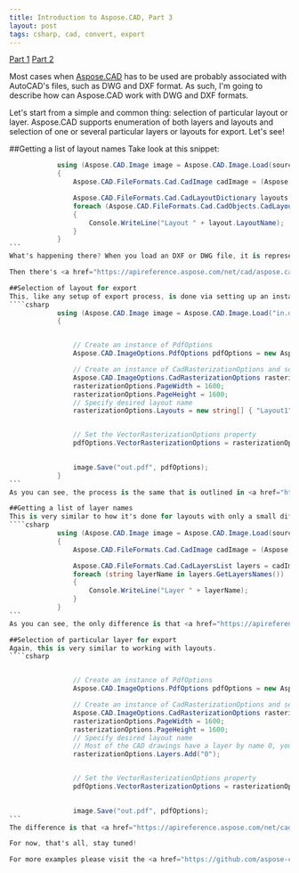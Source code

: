 ```yaml
---
title: Introduction to Aspose.CAD, Part 3
layout: post 
tags: csharp, cad, convert, export
---
```


<a href="https://dev.to/nnevod/introduction-to-asposecad-library-361h">Part 1</a>
<a href="https://dev.to/nnevod/introduction-to-asposecad-part-2-2kgf">Part 2</a>


Most cases when <a href="https://products.aspose.com/cad/">Aspose.CAD</a> has to be used are probably associated with AutoCAD's files, such as DWG and DXF format. As such, I'm going to describe how can Aspose.CAD work with DWG and DXF formats.

Let's start from a simple and common thing: selection of particular layout or layer. Aspose.CAD supports enumeration of both layers and layouts and selection of one or several particular layers or layouts for export. Let's see!

##Getting a list of layout names
Take look at this snippet:
````csharp
            using (Aspose.CAD.Image image = Aspose.CAD.Image.Load(sourceFilePath))
            {
                Aspose.CAD.FileFormats.Cad.CadImage cadImage = (Aspose.CAD.FileFormats.Cad.CadImage)image;

                Aspose.CAD.FileFormats.Cad.CadLayoutDictionary layouts = cadImage.Layouts;
                foreach (Aspose.CAD.FileFormats.Cad.CadObjects.CadLayout layout in layouts.Values)
                {
                    Console.WriteLine("Layout " + layout.LayoutName);
                }
            }
```
What's happening there? When you load an DXF or DWG file, it is represented as an instance of a subclass of <a href="https://apireference.aspose.com/net/cad/aspose.cad.fileformats.cad/cadimage">CadImage</a>, which has specific properties related to these file formats. As such, you cast your image to CadImage to get access to them.

Then there's <a href="https://apireference.aspose.com/net/cad/aspose.cad.fileformats.cad/cadimage/properties/layouts">Layouts</a> property in CadImage, which is a specific <a href="https://apireference.aspose.com/net/cad/aspose.cad.fileformats.cad/cadlayoutdictionary">dictionary</a> for <a href="https://apireference.aspose.com/net/cad/aspose.cad.fileformats.cad.cadobjects/cadlayout">CadLayout</a> objects. Extract the CadLayout objects from it as from any <a href="https://msdn.microsoft.com/en-us/library/9dhwsays">IDictionary</a>, and here you have access to layout's properties, including its <a href="https://apireference.aspose.com/net/cad/aspose.cad.fileformats.cad.cadobjects/cadlayout/properties/layoutname">name</a>.

##Selection of layout for export
This, like any setup of export process, is done via setting up an instance of <a href="https://apireference.aspose.com/net/cad/aspose.cad/imageoptionsbase">ImageOptionsBase</a>'s descendants, such as <a href="https://apireference.aspose.com/net/cad/aspose.cad.imageoptions/bmpoptions">BmpOptions</a>, <a href="https://apireference.aspose.com/net/cad/aspose.cad.imageoptions/pngoptions">PngOptions</a>, <a href="https://apireference.aspose.com/net/cad/aspose.cad.imageoptions/pdfoptions">PdfOptions</a> etc. - let's just call them image export options, more specifically in this case, by setting up an instance of <a href="https://apireference.aspose.com/net/cad/aspose.cad.imageoptions/cadrasterizationoptions">CadRasterizationOptions</a> which is assigned to image export options's <a href="https://apireference.aspose.com/net/cad/aspose.cad/imageoptionsbase/properties/vectorrasterizationoptions">VectorRasterizationOptions</a> property.
````csharp
            using (Aspose.CAD.Image image = Aspose.CAD.Image.Load("in.dwg"))
            {


                // Create an instance of PdfOptions
                Aspose.CAD.ImageOptions.PdfOptions pdfOptions = new Aspose.CAD.ImageOptions.PdfOptions();

                // Create an instance of CadRasterizationOptions and set its various properties
                Aspose.CAD.ImageOptions.CadRasterizationOptions rasterizationOptions = new Aspose.CAD.ImageOptions.CadRasterizationOptions();
                rasterizationOptions.PageWidth = 1600;
                rasterizationOptions.PageHeight = 1600;
                // Specify desired layout name
                rasterizationOptions.Layouts = new string[] { "Layout1" };


                // Set the VectorRasterizationOptions property
                pdfOptions.VectorRasterizationOptions = rasterizationOptions;
                

                image.Save("out.pdf", pdfOptions);                
            }
```
As you can see, the process is the same that is outlined in <a href="https://dev.to/nnevod/introduction-to-asposecad-library-361h">Part 1</a> of this article series, the only change is use of <a href="https://apireference.aspose.com/net/cad/aspose.cad.imageoptions/cadrasterizationoptions/properties/layouts">Layouts</a> property. Setting it will result in export of only these layouts which names are specified in Layouts property. By default it will use Model layout, so if you wish to revert to that layout, just set the property to null.

##Getting a list of layer names
This is very similar to how it's done for layouts with only a small difference:
````csharp
            using (Aspose.CAD.Image image = Aspose.CAD.Image.Load(sourceFilePath))
            {
                Aspose.CAD.FileFormats.Cad.CadImage cadImage = (Aspose.CAD.FileFormats.Cad.CadImage)image;

                Aspose.CAD.FileFormats.Cad.CadLayersList layers = cadImage.Layers;
                foreach (string layerName in layers.GetLayersNames())
                {
                    Console.WriteLine("Layer " + layerName);
                }
            }
```
As you can see, the only difference is that <a href="https://apireference.aspose.com/net/cad/aspose.cad.fileformats.cad/cadimage/properties/layers">Layers</a> property is not a Dictionary, but an <a href="https://apireference.aspose.com/net/cad/aspose.cad.fileformats.cad/cadlayerslist">CadLayersList</a> and it allows getting a List of layer name as strings directly. 

##Selection of particular layer for export
Again, this is very similar to working with layouts.
````csharp


                // Create an instance of PdfOptions
                Aspose.CAD.ImageOptions.PdfOptions pdfOptions = new Aspose.CAD.ImageOptions.PdfOptions();

                // Create an instance of CadRasterizationOptions and set its various properties
                Aspose.CAD.ImageOptions.CadRasterizationOptions rasterizationOptions = new Aspose.CAD.ImageOptions.CadRasterizationOptions();
                rasterizationOptions.PageWidth = 1600;
                rasterizationOptions.PageHeight = 1600;
                // Specify desired layout name
				// Most of the CAD drawings have a layer by name 0, you may specify any name
                rasterizationOptions.Layers.Add("0");


                // Set the VectorRasterizationOptions property
                pdfOptions.VectorRasterizationOptions = rasterizationOptions;
                

                image.Save("out.pdf", pdfOptions);   
```
The difference is that <a href="https://apireference.aspose.com/net/cad/aspose.cad.imageoptions/cadrasterizationoptions/properties/layers">Layers</a> property of CadRasterizationOptions is a <a href="http://msdn2.microsoft.com/en-us/library/6sh2ey19">List</a>, and by default, when the list is empty, all layers will be exported.

For now, that's all, stay tuned!

For more examples please visit the <a href="https://github.com/aspose-cad">Aspose.CAD GitHub</a> page. There's also <a href="https://twitter.com/Asposecad">Twitter</a> and <a href="https://www.facebook.c
